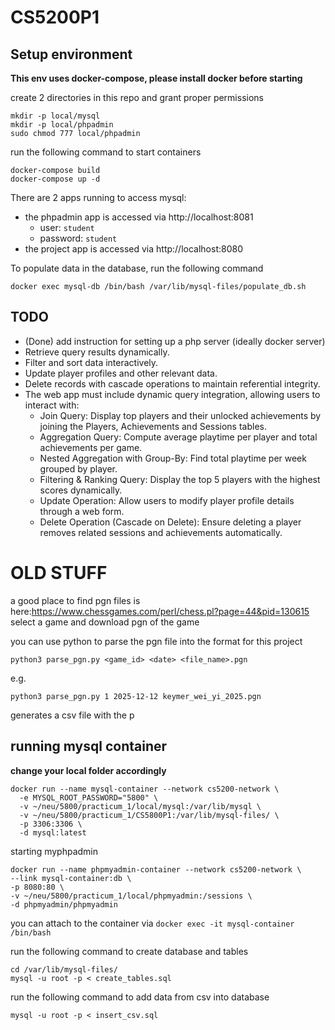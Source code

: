 # CS5200P1

## Setup environment
**This env uses docker-compose, please install docker before starting**

create 2 directories in this repo and grant proper permissions
```
mkdir -p local/mysql
mkdir -p local/phpadmin
sudo chmod 777 local/phpadmin
```
run the following command to start containers
```
docker-compose build
docker-compose up -d
```
There are 2 apps running to access mysql:
  - the phpadmin app is accessed via http://localhost:8081
    - user: `student`
    - password: `student`
  - the project app is accessed via http://localhost:8080

To populate data in the database, run the following command
```
docker exec mysql-db /bin/bash /var/lib/mysql-files/populate_db.sh
```

## TODO
 - (Done) add instruction for setting up a php server (ideally docker server)
 - Retrieve query results dynamically.
 - Filter and sort data interactively.
 - Update player profiles and other relevant data.
 - Delete records with cascade operations to maintain referential integrity.
 - The web app must include dynamic query integration, allowing users to interact with:
    - Join Query: Display top players and their unlocked achievements by joining the Players, Achievements and Sessions tables.
    - Aggregation Query: Compute average playtime per player and total achievements per game.
    - Nested Aggregation with Group-By: Find total playtime per week grouped by player.
    - Filtering & Ranking Query: Display the top 5 players with the highest scores dynamically.
    - Update Operation: Allow users to modify player profile details through a web form.
    - Delete Operation (Cascade on Delete): Ensure deleting a player removes related sessions and achievements automatically.


# OLD STUFF
a good place to find pgn files is here:https://www.chessgames.com/perl/chess.pl?page=44&pid=130615 
select a game and download pgn of the game

you can use python to parse the pgn file into the format for this project
```
python3 parse_pgn.py <game_id> <date> <file_name>.pgn
```
e.g.
```
python3 parse_pgn.py 1 2025-12-12 keymer_wei_yi_2025.pgn
```
generates a csv file with the p

## running mysql container

**change your local folder accordingly**
```
docker run --name mysql-container --network cs5200-network \
  -e MYSQL_ROOT_PASSWORD="5800" \
  -v ~/neu/5800/practicum_1/local/mysql:/var/lib/mysql \
  -v ~/neu/5800/practicum_1/CS5800P1:/var/lib/mysql-files/ \
  -p 3306:3306 \
  -d mysql:latest
```

starting myphpadmin
```
docker run --name phpmyadmin-container --network cs5200-network \
--link mysql-container:db \
-p 8080:80 \
-v ~/neu/5800/practicum_1/local/phpmyadmin:/sessions \
-d phpmyadmin/phpmyadmin
```

you can attach to the container via `docker exec -it mysql-container /bin/bash`

run the following command to create database and tables
```
cd /var/lib/mysql-files/
mysql -u root -p < create_tables.sql
```

run the following command to add data from csv into database
```
mysql -u root -p < insert_csv.sql
```
